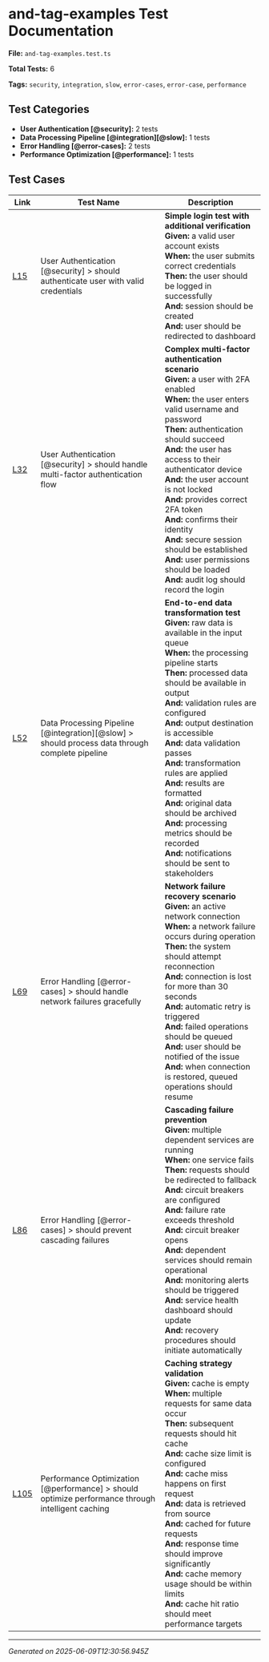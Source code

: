 # and-tag-examples Test Documentation

**File:** `and-tag-examples.test.ts`

**Total Tests:** 6

**Tags:** `security`, `integration`, `slow`, `error-cases`, `error-case`, `performance`

## Test Categories

- **User Authentication [@security]:** 2 tests
- **Data Processing Pipeline [@integration][@slow]:** 1 tests
- **Error Handling [@error-cases]:** 2 tests
- **Performance Optimization [@performance]:** 1 tests

## Test Cases

| Link | Test Name | Description |
|------|-----------|-------------|
| [L15](src/test/and-tag-examples.test.ts#L15) | User Authentication [@security] > should authenticate user with valid credentials | **Simple login test with additional verification**<br>**Given:** a valid user account exists<br>**When:** the user submits correct credentials<br>**Then:** the user should be logged in successfully<br>**And:** session should be created<br>**And:** user should be redirected to dashboard |
| [L32](src/test/and-tag-examples.test.ts#L32) | User Authentication [@security] > should handle multi-factor authentication flow | **Complex multi-factor authentication scenario**<br>**Given:** a user with 2FA enabled<br>**When:** the user enters valid username and password<br>**Then:** authentication should succeed<br>**And:** the user has access to their authenticator device<br>**And:** the user account is not locked<br>**And:** provides correct 2FA token<br>**And:** confirms their identity<br>**And:** secure session should be established<br>**And:** user permissions should be loaded<br>**And:** audit log should record the login |
| [L52](src/test/and-tag-examples.test.ts#L52) | Data Processing Pipeline [@integration][@slow] > should process data through complete pipeline | **End-to-end data transformation test**<br>**Given:** raw data is available in the input queue<br>**When:** the processing pipeline starts<br>**Then:** processed data should be available in output<br>**And:** validation rules are configured<br>**And:** output destination is accessible<br>**And:** data validation passes<br>**And:** transformation rules are applied<br>**And:** results are formatted<br>**And:** original data should be archived<br>**And:** processing metrics should be recorded<br>**And:** notifications should be sent to stakeholders |
| [L69](src/test/and-tag-examples.test.ts#L69) | Error Handling [@error-cases] > should handle network failures gracefully | **Network failure recovery scenario**<br>**Given:** an active network connection<br>**When:** a network failure occurs during operation<br>**Then:** the system should attempt reconnection<br>**And:** connection is lost for more than 30 seconds<br>**And:** automatic retry is triggered<br>**And:** failed operations should be queued<br>**And:** user should be notified of the issue<br>**And:** when connection is restored, queued operations should resume |
| [L86](src/test/and-tag-examples.test.ts#L86) | Error Handling [@error-cases] > should prevent cascading failures | **Cascading failure prevention**<br>**Given:** multiple dependent services are running<br>**When:** one service fails<br>**Then:** requests should be redirected to fallback<br>**And:** circuit breakers are configured<br>**And:** failure rate exceeds threshold<br>**And:** circuit breaker opens<br>**And:** dependent services should remain operational<br>**And:** monitoring alerts should be triggered<br>**And:** service health dashboard should update<br>**And:** recovery procedures should initiate automatically |
| [L105](src/test/and-tag-examples.test.ts#L105) | Performance Optimization [@performance] > should optimize performance through intelligent caching | **Caching strategy validation**<br>**Given:** cache is empty<br>**When:** multiple requests for same data occur<br>**Then:** subsequent requests should hit cache<br>**And:** cache size limit is configured<br>**And:** cache miss happens on first request<br>**And:** data is retrieved from source<br>**And:** cached for future requests<br>**And:** response time should improve significantly<br>**And:** cache memory usage should be within limits<br>**And:** cache hit ratio should meet performance targets |

---
*Generated on 2025-06-09T12:30:56.945Z*
